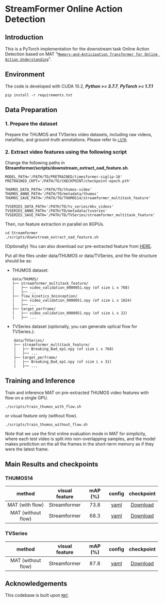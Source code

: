 # StreamFormer Online Action Detection

## Introduction

This is a PyTorch implementation for the downstream task Online Action Detection based on MAT "[`Memory-and-Anticipation Transformer for Online Action Understanding`](https://echo0125.github.io/mat/)".

## Environment

The code is developed with CUDA 10.2, ***Python >= 3.7.7***, ***PyTorch >= 1.7.1***

```
pip install -r requirements.txt
```

## Data Preparation 

### 1. Prepare the dataset

Prepare the THUMOS and TVSeries video datasets, including raw videos, metafiles, and ground-truth annotations. Please refer to [`LSTR`](https://github.com/amazon-research/long-short-term-transformer#data-preparation).

### 2. Extract video features using the following script
Change the following paths in **Streamformer/scripts/downstream_extract_oad_feature.sh**. 
```
MODEL_PATH='/PATH/TO/PRETRAINED/timesformer-siglip-16'
PRETRAINED_CKPT='/PATH/TO/CHECKPOINT/checkpoint-epoch.pth'

THUMOS_DATA_PATH='/PATH/TO/thumos-video'
THUMOS_ANNO_PATH='/PATH/TO/metadata/thumos'
THUMOS_SAVE_PATH='/PATH/TO/THUMOS14/streamformer_multitask_feature'

TVSERIES_DATA_PATH='/PATH/TO/tv_series/mkv_videos'
TVSERIES_ANNO_PATH='/PATH/TO/metadata/tvseries' 
TVSERIES_SAVE_PATH='/PATH/TO/TVSeries/streamformer_multitask_feature'
```

Then, run feature extraction in parallel on 8GPUs. 
```
cd Streamformer
./scripts/downstream_extract_oad_feature.sh
```

(Optionally) You can also download our pre-extracted feature from [HERE](xxxx).

Put all the files under data/THUMOS or data/TVSeries, and the file structure should be as:

* THUMOS dataset:
    ```
    data/THUMOS/
    ├── streamformer_multitask_feature/
    |   ├── video_validation_0000051.npy (of size L x 768)
    │   ├── ...
    ├── flow_kinetics_bninception/
    |   ├── video_validation_0000051.npy (of size L x 1024)
    |   ├── ...
    ├── target_perframe/
    |   ├── video_validation_0000051.npy (of size L x 22)
    |   ├── ...
    ```
* TVSeries dataset (optionally, you can generate optical flow for TVSeries.):
```
    data/TVSeries/
    ├── streamformer_multitask_feature/
    |   ├── Breaking_Bad_ep1.npy (of size L x 768)
    │   ├── ...
    ├── target_perframe/
    |   ├── Breaking_Bad_ep1.npy (of size L x 31)
    |   ├── ...
```

## Training and Inference

Train and inference MAT on pre-extracted THUMOS video features with flow on a single GPU.
```
./scripts/train_thumos_with_flow.sh
```
or visual feature only (without flow).
```
./scripts/train_thumos_without_flow.sh
```

Note that we use the first online evaluation mode in MAT for simplicity, where each test video is split into non-overlapping samples, and the model makes prediction on the all the frames in the short-term memory as if they were the latest frame. 

## Main Results and checkpoints

### THUMOS14

|       method      | visual feature   |  mAP  (%)  |                             config                                                |   checkpoint   |
|  :--------------: |  :-------------:  |  :-----:  |  :-----------------------------------------------------------------------------:  |  :----------:  |
|  MAT (with flow)          |  Streamformer |  73.8    | [yaml](configs/THUMOS/MAT/streamformer_multitask_with_flow.yaml) | [Download](xxx) |
|  MAT (without flow)          |    Streamformer   |  68.3    | [yaml](configs/THUMOS/MAT/streamformer_multitask_without_flow.yaml)      | [Download](xxx) |

### TVSeries

|       method      | visual feature   |  mAP  (%)  |                             config                                                |   checkpoint   |
|  :--------------: |  :-------------:  |  :-----:  |  :-----------------------------------------------------------------------------:  |  :----------:  |
|  MAT (without flow)          |    Streamformer   |   87.8    | [yaml](configs/TVSeries/MAT/streamformer_multitask_without_flow.yaml)      | [Download](xxx) |
## Acknowledgements

This codebase is built upon [`MAT`](https://github.com/Echo0125/MAT-Memory-and-Anticipation-Transformer/tree/main/).
